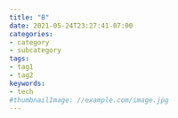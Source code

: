 ```yaml
---
title: "B"
date: 2021-05-24T23:27:41-07:00
categories:
- category
- subcategory
tags:
- tag1
- tag2
keywords:
- tech
#thumbnailImage: //example.com/image.jpg
---
```


<!--more-->
